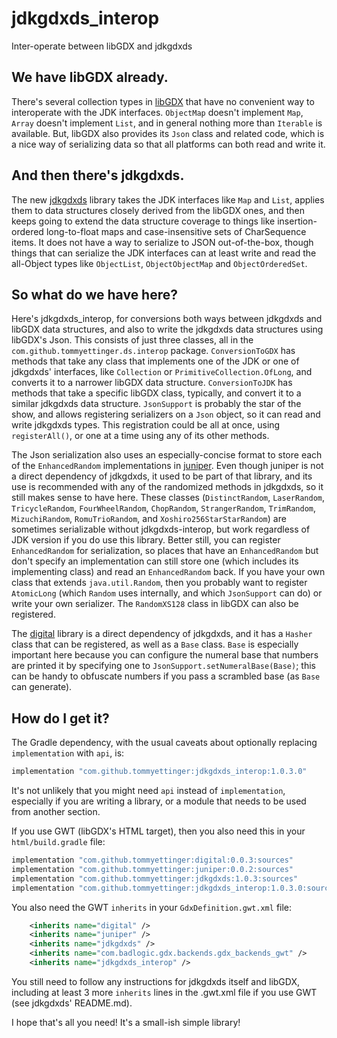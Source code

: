 # jdkgdxds_interop
Inter-operate between libGDX and jdkgdxds

## We have libGDX already.
There's several collection types in [libGDX](https://libgdx.com/) that have no convenient way to interoperate with the
JDK interfaces. `ObjectMap` doesn't implement `Map`, `Array` doesn't implement `List`, and in general nothing more than
`Iterable` is available. But, libGDX also provides its `Json` class and related code, which is a nice way of serializing
data so that all platforms can both read and write it.

## And then there's jdkgdxds.
The new [jdkgdxds](https://github.com/tommyettinger/jdkgdxds) library takes the JDK interfaces like `Map` and `List`,
applies them to data structures closely derived from the libGDX ones, and then keeps going to extend the data structure
coverage to things like insertion-ordered long-to-float maps and case-insensitive sets of CharSequence items. It does
not have a way to serialize to JSON out-of-the-box, though things that can serialize the JDK interfaces can at least
write and read the all-Object types like `ObjectList`, `ObjectObjectMap` and `ObjectOrderedSet`.

## So what do we have here?
Here's jdkgdxds_interop, for conversions both ways between jdkgdxds and libGDX data structures, and also to write the
jdkgdxds data structures using libGDX's Json. This consists of just three classes, all in the
`com.github.tommyettinger.ds.interop` package. `ConversionToGDX` has methods that take any class that implements one of
the JDK or one of jdkgdxds' interfaces, like `Collection` or `PrimitiveCollection.OfLong`, and converts it to a narrower
libGDX data structure. `ConversionToJDK` has methods that take a specific libGDX class, typically, and convert it to a
similar jdkgdxds data structure. `JsonSupport` is probably the star of the show, and allows registering serializers on a
`Json` object, so it can read and write jdkgdxds types. This registration could be all at once, using `registerAll()`,
or one at a time using any of its other methods.

The Json serialization also uses an especially-concise format to store each of the `EnhancedRandom` implementations in
[juniper](https://github.com/tommyettinger/juniper). Even though juniper is not a direct dependency of jdkgdxds, it used
to be part of that library, and its use is recommended with any of the randomized methods in jdkgdxds, so it still makes
sense to have here. These classes (`DistinctRandom`, `LaserRandom`, `TricycleRandom`, `FourWheelRandom`, `ChopRandom`,
`StrangerRandom`, `TrimRandom`, `MizuchiRandom`, `RomuTrioRandom`, and `Xoshiro256StarStarRandom`) are sometimes
serializable without jdkgdxds-interop, but work regardless of JDK version if you do use this library. Better still, you
can register `EnhancedRandom` for serialization, so places that have an `EnhancedRandom` but don't specify an
implementation can still store one (which includes its implementing class) and read an `EnhancedRandom` back. If you
have your own class that extends `java.util.Random`, then you probably want to register `AtomicLong` (which `Random`
uses internally, and which `JsonSupport` can do) or write your own serializer. The `RandomXS128` class in libGDX can
also be registered.

The [digital](https://github.com/tommyettinger/digital) library is a direct dependency of jdkgdxds, and it has a
`Hasher` class that can be registered, as well as a `Base` class. `Base` is especially important here because you can
configure the numeral base that numbers are printed it by specifying one to `JsonSupport.setNumeralBase(Base)`; this can
be handy to obfuscate numbers if you pass a scrambled base (as `Base` can generate).

## How do I get it?
The Gradle dependency, with the usual caveats about optionally replacing `implementation` with `api`, is: 
```groovy
implementation "com.github.tommyettinger:jdkgdxds_interop:1.0.3.0"
```
It's not unlikely that you might need `api` instead of `implementation`, especially if you are writing a library, or a
module that needs to be used from another section.

If you use GWT (libGDX's HTML target), then you also need this in your `html/build.gradle` file:
```groovy
implementation "com.github.tommyettinger:digital:0.0.3:sources"
implementation "com.github.tommyettinger:juniper:0.0.2:sources"
implementation "com.github.tommyettinger:jdkgdxds:1.0.3:sources"
implementation "com.github.tommyettinger:jdkgdxds_interop:1.0.3.0:sources"
```
You also need the GWT `inherits` in your `GdxDefinition.gwt.xml` file:
```xml
    <inherits name="digital" />
    <inherits name="juniper" />
    <inherits name="jdkgdxds" />
    <inherits name="com.badlogic.gdx.backends.gdx_backends_gwt" />
    <inherits name="jdkgdxds_interop" />
```

You still need to follow any instructions for jdkgdxds itself and libGDX, including at least 3 more `inherits` lines in
the .gwt.xml file if you use GWT (see jdkgdxds' README.md).

I hope that's all you need! It's a small-ish simple library!
